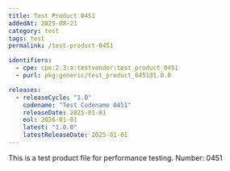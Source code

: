 ```yaml
---
title: Test Product 0451
addedAt: 2025-08-21
category: test
tags: test
permalink: /test-product-0451

identifiers:
  - cpe: cpe:2.3:a:testvendor:test_product_0451
  - purl: pkg:generic/test_product_0451@1.0.0

releases:
  - releaseCycle: "1.0"
    codename: "Test Codename 0451"
    releaseDate: 2025-01-01
    eol: 2026-01-01
    latest: "1.0.0"
    latestReleaseDate: 2025-01-01
---
```


This is a test product file for performance testing. Number: 0451

